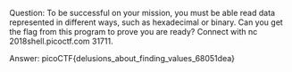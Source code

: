 Question:
To be successful on your mission, you must be able read data represented in
different ways, such as hexadecimal or binary. Can you get the flag from this
program to prove you are ready? Connect with nc 2018shell.picoctf.com 31711.

Answer:
picoCTF{delusions_about_finding_values_68051dea}

